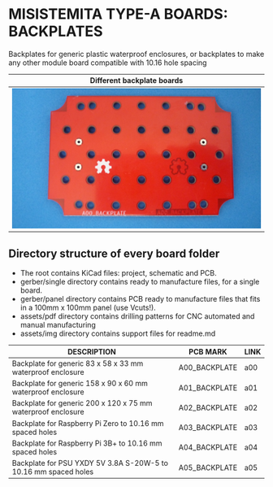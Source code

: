 
# MISISTEMITA TYPE-A BOARDS: BACKPLATES


Backplates for generic plastic waterproof enclosures, or backplates to make any other module board compatible with 10.16 hole spacing

Different backplate boards                  |
--------------------------------------------|
![](/a-backplates/assets/img/backplates.jpg)|

## Directory structure of every board folder

* The root contains KiCad files: project, schematic and PCB.
* gerber/single directory contains ready to manufacture files, for a single board.
* gerber/panel directory contains PCB ready to manufacture files that fits in a 100mm x 100mm panel (use Vcuts!).
* assets/pdf directory contains drilling patterns for CNC automated and manual manufacturing
* assets/img directory contains support files for readme.md

| DESCRIPTION                                                     | PCB MARK      | LINK                                     
|-----------------------------------------------------------------|---------------|------
| Backplate for generic 83 x 58 x 33 mm waterproof enclosure      | A00_BACKPLATE |  a00
| Backplate for generic 158 x 90 x 60 mm waterproof enclosure     | A01_BACKPLATE |  a01
| Backplate for generic 200 x 120 x 75 mm waterproof enclosure    | A02_BACKPLATE |  a02
| Backplate for Raspberry Pi Zero to 10.16 mm spaced holes        | A03_BACKPLATE |  a03
| Backplate for Raspberry Pi 3B+ to 10.16 mm spaced holes         | A04_BACKPLATE |  a04
| Backplate for PSU YXDY 5V 3.8A S-20W-5 to 10.16 mm spaced holes | A05_BACKPLATE |  a05

